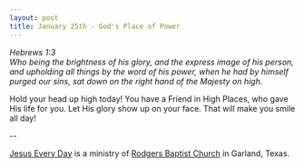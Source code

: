 ```yaml
---
layout: post
title: January 25th - God's Place of Power
---
```


_Hebrews 1:3  
Who being the brightness of his glory, and the express image of his
person, and upholding all things by the word of his power, when he
had by himself purged our sins, sat down on the right hand of the
Majesty on high._

Hold your head up high today! You have a Friend in High Places, who
gave His life for you. Let His glory show up on your face. That will
make you smile all day!

 --

<a href=http://jesuseveryday.net>Jesus Every Day</a> is a ministry of <a href=http://rodgersbaptist.net>Rodgers Baptist Church</a> in Garland, Texas.
